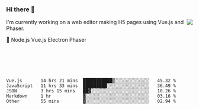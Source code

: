 ### Hi there 👋

<img align="right" src="https://github-readme-stats.vercel.app/api?username=jasonpanggo"/>


<p align="left">
I'm currently working on a web editor making H5 pages using Vue.js and Phaser.
</p>
<p align="left">
📖 Node.js Vue.js Electron Phaser
</p>
<br>
<br>
<br>
<br>


<!--START_SECTION:waka-->
```text
Vue.js       14 hrs 21 mins  ███████████▒░░░░░░░░░░░░░   45.32 % 
JavaScript   11 hrs 33 mins  █████████░░░░░░░░░░░░░░░░   36.49 % 
JSON         3 hrs 15 mins   ██▓░░░░░░░░░░░░░░░░░░░░░░   10.26 % 
Markdown     1 hr            ▓░░░░░░░░░░░░░░░░░░░░░░░░   03.16 % 
Other        55 mins         ▓░░░░░░░░░░░░░░░░░░░░░░░░   02.94 % 
```
<!--END_SECTION:waka-->

<!--
**JASONPANGGO/jasonpanggo** is a ✨ _special_ ✨ repository because its `README.md` (this file) appears on your GitHub profile.

Here are some ideas to get you started:

- 🔭 I’m currently working on ...
- 🌱 I’m currently learning ...
- 👯 I’m looking to collaborate on ...
- 🤔 I’m looking for help with ...
- 💬 Ask me about ...
- 📫 How to reach me: ...
- 😄 Pronouns: ...
- ⚡ Fun fact: ...
-->
